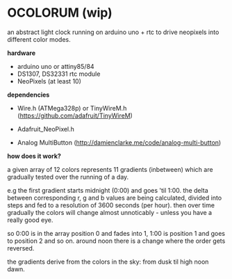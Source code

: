 # OCOLORUM (wip)
an abstract light clock running on arduino uno + rtc to drive neopixels into different color modes.

**hardware**

- arduino uno or attiny85/84
- DS1307, DS32331 rtc module
- NeoPixels (at least 10)

**dependencies**

* Wire.h (ATMega328p) or TinyWireM.h (https://github.com/adafruit/TinyWireM)


* Adafruit_NeoPixel.h
* Analog MultiButton (http://damienclarke.me/code/analog-multi-button)

**how does it work?**

a given array of 12 colors represents 11 gradients (inbetween) which are gradually tested over the running of a day.

e.g the first gradient starts midnight (0:00) and goes 'til 1:00. the delta between corresponding r, g and b values are being calculated, divided into steps and fed to a resolution of 3600 seconds (per hour). then over time gradually the colors will change almost unnoticably - unless you have a really good eye.

so 0:00 is in the array position 0 and fades into 1, 1:00 is position 1 and goes to position 2 and so on. around noon there is a change where the order gets reversed.

the gradients derive from the colors in the sky: from dusk til high noon dawn.